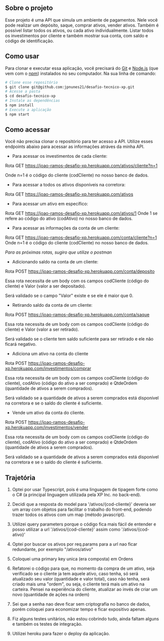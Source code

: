 ## Sobre o projeto
Esse projeto é uma API que simula um ambiente de pagamentos.
Nele você pode realizar um depósito, saque, comprar ativos, vender ativos.
Também é possível listar todos os ativos, ou cada ativo individualmente. Listar todos os investimentos por cliente e também mostrar sua conta, com saldo e código de identificação.

## Como usar

Para clonar e executar essa aplicação, você precisará do [Git](https://git-scm.com) e [Node.js](https://nodejs.org/en/download/) (que vem com o [npm](http://npmjs.com)) instalados no seu computador. Na sua linha de comando:

```bash
# Clone esse repositório
$ git clone git@github.com:jpnunes21/desafio-tecnico-xp.git
# Acesse a pasta
$ cd desafio-tecnico-xp
# Instale as dependências
$ npm install
# Execute a aplicação
$ npm start
```
## Como acessar

Você não precisa clonar o repositório para ter acesso a API.
Utilize esses endpoints abaixo para acessar as informações atráves da minha API.

- Para acessar os investimentos de cada cliente:

Rota GET https://joao-ramos-desafio-xp.herokuapp.com/ativos/cliente?n=1

Onde n=1 é o código do cliente (codCliente) no nosso banco de dados.

- Para acessar a todos os ativos disponíveis na corretora:

Rota GET https://joao-ramos-desafio-xp.herokuapp.com/ativos

- Para acessar um ativo em específico: 

Rota GET https://joao-ramos-desafio-xp.herokuapp.com/ativos/1
Onde 1 se refere ao código do ativo (codAtivo) no nosso banco de dados.

- Para acessar as informações da conta de um cliente:

Rota GET https://joao-ramos-desafio-xp.herokuapp.com/conta/cliente?n=1
Onde n=1 é o código do cliente (codCliente) no nosso banco de dados.

*Para as próximas rotas, sugiro que utilize o postman*

- Adicionando saldo na conta de um cliente:

Rota POST https://joao-ramos-desafio-xp.herokuapp.com/conta/deposito

Essa rota necessita de um body com os campos codCliente (código do cliente) e Valor (valor a ser depositado).

Será validado se o campo "Valor" existe e se ele é maior que 0.

- Retirando saldo da conta de um cliente:

Rota POST https://joao-ramos-desafio-xp.herokuapp.com/conta/saque

Essa rota necessita de um body com os campos codCliente (código do cliente) e Valor (valor a ser retirado).

Será validado se o cliente tem saldo suficiente para ser retirado e ele não ficará negativo.

- Adiciona um ativo na conta do cliente

Rota POST https://joao-ramos-desafio-xp.herokuapp.com/investimentos/comprar

Essa rota necessita de um body com os campos codCliente (código do cliente), codAtivo (código do ativo a ser comprado) e QtdeOrdem (quantidade de ativos a serem comprados).

Será validado se a quantidade de ativos a serem comprados está disponível na corretora e se o saldo do cliente é suficiente.

- Vende um ativo da conta do cliente.

Rota POST https://joao-ramos-desafio-xp.herokuapp.com/investimentos/vender

Essa rota necessita de um body com os campos codCliente (código do cliente), codAtivo (código do ativo a ser comprado) e QtdeOrdem (quantidade de ativos a serem comprados).

Será validado se a quantidade de ativos a serem comprados está disponível na corretora e se o saldo do cliente é suficiente.

## Trajetória

1) Optei por usar Typescript, pois é uma linguagem de tipagem forte como o C# (a principal linguagem utilizada pela XP Inc. no back-end).

2) Decidi que a resposta do model para '/ativos/{cod-cliente}' deveria ser um array com objetos para facilitar o trabalho do front-end, podendo trazer todos os ativos com um map (método javascript).

3) Utilizei query parameters porque o código fica mais fácil de entender e posso utilizar a url '/ativos/{cod-cliente}' assim como '/ativos/{cod-ativo}'

4) Optei por buscar os ativos por req.params para a url nao ficar redundante, por exemplo "/ativos/ativo"

5) Coloquei uma primary key unica (era composta) em Ordens

6) Refatorei o código para que, no momento da compra de um ativo, seja verificado se o cliente ja tem aquele ativo, caso tenha, só será atualizado seu valor (quantidade e valor total), caso não tenha, será criado mais uma "ordem", ou seja, o cliente terá mais um ativo na carteira.
Pensei na experiência do cliente, atualizar ao invés de criar um novo (quantidade de ações na ordem)

7) Sei que a senha nao deve ficar sem criptografia no banco de dados, porém coloquei para economizar tempo e ficar expositivo apenas.

8) Fiz alguns testes unitários, não estou cobrindo tudo, ainda faltam alguns e também os testes de integração.

9) Utilizei heroku para fazer o deploy da aplicação.
